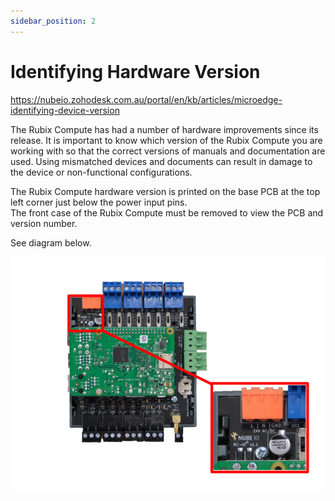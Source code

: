 ```yaml
---
sidebar_position: 2
---
```



# Identifying Hardware Version


https://nubeio.zohodesk.com.au/portal/en/kb/articles/microedge-identifying-device-version


The Rubix Compute has had a number of hardware improvements since its release.
It is important to know which version of the Rubix Compute you are working with so that the correct versions of manuals and documentation are used.
Using mismatched devices and documents can result in damage to the device or non-functional configurations.


The Rubix Compute hardware version is printed on the base PCB at the top left corner just below the power input pins.   
The front case of the Rubix Compute must be removed to view the PCB and version number.  

See diagram below.

![identifying-hardware-version.png](img/identifying-hardware-version.png)
